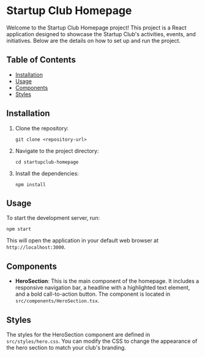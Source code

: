 # Startup Club Homepage

Welcome to the Startup Club Homepage project! This project is a React application designed to showcase the Startup Club's activities, events, and initiatives. Below are the details on how to set up and run the project.

## Table of Contents

- [Installation](#installation)
- [Usage](#usage)
- [Components](#components)
- [Styles](#styles)


## Installation

1. Clone the repository:
   ```
   git clone <repository-url>
   ```

2. Navigate to the project directory:
   ```
   cd startupclub-homepage
   ```

3. Install the dependencies:
   ```
   npm install
   ```

## Usage

To start the development server, run:
```
npm start
```
This will open the application in your default web browser at `http://localhost:3000`.

## Components

- **HeroSection**: This is the main component of the homepage. It includes a responsive navigation bar, a headline with a highlighted text element, and a bold call-to-action button. The component is located in `src/components/HeroSection.tsx`.

## Styles

The styles for the HeroSection component are defined in `src/styles/hero.css`. You can modify the CSS to change the appearance of the hero section to match your club's branding.

